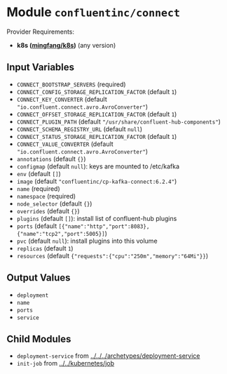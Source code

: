 
# Module `confluentinc/connect`

Provider Requirements:
* **k8s ([mingfang/k8s](https://registry.terraform.io/providers/mingfang/k8s/latest))** (any version)

## Input Variables
* `CONNECT_BOOTSTRAP_SERVERS` (required)
* `CONNECT_CONFIG_STORAGE_REPLICATION_FACTOR` (default `1`)
* `CONNECT_KEY_CONVERTER` (default `"io.confluent.connect.avro.AvroConverter"`)
* `CONNECT_OFFSET_STORAGE_REPLICATION_FACTOR` (default `1`)
* `CONNECT_PLUGIN_PATH` (default `"/usr/share/confluent-hub-components"`)
* `CONNECT_SCHEMA_REGISTRY_URL` (default `null`)
* `CONNECT_STATUS_STORAGE_REPLICATION_FACTOR` (default `1`)
* `CONNECT_VALUE_CONVERTER` (default `"io.confluent.connect.avro.AvroConverter"`)
* `annotations` (default `{}`)
* `configmap` (default `null`): keys are mounted to /etc/kafka
* `env` (default `[]`)
* `image` (default `"confluentinc/cp-kafka-connect:6.2.4"`)
* `name` (required)
* `namespace` (required)
* `node_selector` (default `{}`)
* `overrides` (default `{}`)
* `plugins` (default `[]`): install list of confluent-hub plugins
* `ports` (default `[{"name":"http","port":8083},{"name":"tcp2","port":5005}]`)
* `pvc` (default `null`): install plugins into this volume
* `replicas` (default `1`)
* `resources` (default `{"requests":{"cpu":"250m","memory":"64Mi"}}`)

## Output Values
* `deployment`
* `name`
* `ports`
* `service`

## Child Modules
* `deployment-service` from [../../../archetypes/deployment-service](../../../archetypes/deployment-service)
* `init-job` from [../../kubernetes/job](../../kubernetes/job)

